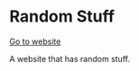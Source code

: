 # Random Stuff
[Go to website](https://random-stuff.netlify.app/)

A website that has random stuff.
